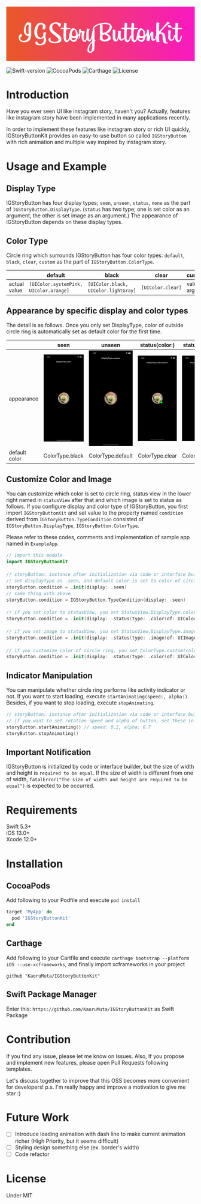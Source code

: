 <p align="center">
<img src="https://github.com/KaoruMuta/IGStoryButtonKit/blob/master/assets/logo.png">
</p>

![Swift-version](https://img.shields.io/badge/swift-5.3%2B-orange)
![CocoaPods](https://img.shields.io/badge/pod-v1.0.1-red)
![Carthage](https://img.shields.io/badge/carthage-0.37.0%2B-blue)
![License](https://img.shields.io/github/license/KaoruMuta/IGStoryButtonKit)

# Introduction
Have you ever seen UI like instagram story, haven't you?
Actually, features like instagram story have been implemented in many applications recently. 

In order to implement these features like instagram story or rich UI quickly, IGStoryButtonKit provides an easy-to-use button so called `IGStoryButton` with rich animation and multiple way inspired by instagram story.

# Usage and Example
## Display Type
IGStoryButton has four display types; `seen`, `unseen`, `status`, `none` as the part of `IGStoryButton.DisplayType`. (`status` has two type; one is set color as an argument, the other is set image as an argument.)
The appearance of IGStoryButton depends on these display types. 

## Color Type
Circle ring which surrounds IGStoryButton has four color types: `default`, `black`, `clear`, `custom` as the part of `IGStoryButton.ColorType`.

||default|black|clear|custom(colors:)|
|----|----|----|----|----|
|actual value|`[UIColor.systemPink, UIColor.orange]`|`[UIColor.black, UIColor.lightGray]`|`[UIColor.clear]`|value set in argument|

## Appearance by specific display and color types
The detail is as follows. Once you only set DisplayType, color of outside circle ring is automatically set as default color for the first time.

||seen|unseen|status(color:)|status(image:)|none|
|----|----|----|----|----|----|
|appearance|<img src="https://github.com/KaoruMuta/IGStoryButtonKit/blob/master/assets/DisplayType.seen.png">|<img src="https://github.com/KaoruMuta/IGStoryButtonKit/blob/master/assets/DisplayType.unseen.png">|<img src="https://github.com/KaoruMuta/IGStoryButtonKit/blob/master/assets/DisplayType.status.color.png">|<img src="https://github.com/KaoruMuta/IGStoryButtonKit/blob/master/assets/DisplayType.status.image.png">|<img src="https://github.com/KaoruMuta/IGStoryButtonKit/blob/master/assets/DisplayType.none.png">|
|default color|ColorType.black|ColorType.default|ColorType.clear|ColorType.clear|ColorType.clear|

## Customize Color and Image
You can customize which color is set to circle ring, status view in the lower right named in `statusView` after that and which image is set to status as follows. If you configure display and color type of IGStoryButton, you first import `IGStoryButtonKit` and set value to the property named `condition` derived from `IGStoryButton.TypeCondition` consisted of `IGStoryButton.DisplayType`, `IGStoryButton.ColorType`.

Please refer to these codes, comments and implementation of sample app named in `ExampleApp`.

```swift
// import this module
import IGStoryButtonKit

// storyButton: instance after initialization via code or interface builder
// set displayType as .seen, and default color is set to color of circle ring because colorType is not set specifically 
storyButton.condition = .init(display: .seen)
// same thing with above
storyButton.condition = IGStoryButton.TypeCondition(display: .seen)

// if you set color to statusView, you set StatusView.DisplayType.color(of:) as type and specific color as UIColor in the argument of StatusView.DisplayType.color
storyButton.condition = .init(display: .status(type: .color(of: UIColor.green)))

// if you set image to statusView, you set StatusView.DisplayType.image(of:) as TypeCondition.DisplayType and specific image as UIImage in the argument of StatusView.DisplayType.image
storyButton.condition = .init(display: .status(type: .image(of: UIImage(named: "ramen"))))

// if you customize color of circle ring, you set ColorType.custom(colors:) in the argument as TypeCondition.ColorType and set the specific array consisted of UIColor to the argument of ColorType.custom
storyButton.condition = .init(display: .status(type: .color(of: UIColor.green)), color: .custom(colors: [UIColor.cyan, UIColor.yellow, UIColor.gray]))
```

## Indicator Manipulation
You can manipulate whether circle ring performs like activity indicator or not. If you want to start loading, execute `startAnimating(speed:, alpha:)`. Besides, if you want to stop loading, execute `stopAnimating`.

```swift
// storyButton: instance after initialization via code or interface builder
// if you want to set rotation speed and alpha of button, set these in argument of startAnimating(speed:, alpha):
storyButton.startAnimating() // speed: 0.2, alpha: 0.7
storyButton.stopAnimating()
```

## Important Notification
IGStoryButton is initialized by code or interface builder, but the size of width and height is `required to be equal`. If the size of width is different from one of width, `fatalError("The size of width and height are required to be equal")` is expected to be occurred.

# Requirements
Swift 5.3+<br>
iOS 13.0+<br>
Xcode 12.0+

# Installation
## CocoaPods
Add following to your Podfile and execute `pod install`
```rb
target 'MyApp' do
  pod 'IGStoryButtonKit'
end
```

## Carthage
Add following to your Cartfile and execute `carthage bootstrap --platform iOS --use-xcframeworks`, and finally import xcframeworks in your project
```
github "KaoruMuta/IGStoryButtonKit"
```

## Swift Package Manager
Enter this: `https://github.com/KaoruMuta/IGStoryButtonKit` as Swift Package


# Contribution
If you find any issue, please let me know on Issues. Also, If you propose and implement new features, please open Pull Requests following templates. 

Let's discuss together to improve that this OSS becomes more convenient for developers!
p.s. I'm really happy and improve a motivation to give me star :)

# Future Work
- [ ] Introduce loading animation with dash line to make current animation richer (High Priority, but it seems difficult)
- [ ] Styling design something else (ex. border's width) 
- [ ] Code refactor

# License
Under MIT
